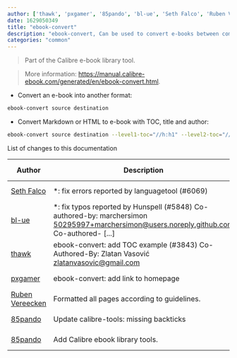 ```yaml
---
author: ['thawk', 'pxgamer', '85pando', 'bl-ue', 'Seth Falco', 'Ruben Vereecken']
date: 1629050349
title: "ebook-convert"
description: "ebook-convert, Can be used to convert e-books between common formats, e.g. PDF, EPUB and MOBI."
categories: "common"
---
```

> Part of the Calibre e-book library tool.

> More information: <https://manual.calibre-ebook.com/generated/en/ebook-convert.html>.

- Convert an e-book into another format:

```bash
ebook-convert source destination
```

- Convert Markdown or HTML to e-book with TOC, title and author:

```bash
ebook-convert source destination --level1-toc="//h:h1" --level2-toc="//h:h2" --level3-toc="//h:h3" --title=title --authors=author
```
List of changes to this documentation


Author | Description | ISO 8601 Date | GitHub link
------|-----|-----|-----
[Seth Falco](mailto:seth@falco.fun) | *: fix errors reported by languagetool (#6069) | 2021-08-15T19:59:09 | [3e4c519004a4](https://github.com/tldr-pages/tldr/commit/3e4c519004a471c861cdc609fd7239ee3355671c)
[bl-ue](mailto:54780737+bl-ue@users.noreply.github.com) | *: fix typos reported by Hunspell (#5848) Co-authored-by: marchersimon <50295997+marchersimon@users.noreply.github.com> Co-authored- [...] | 2021-05-20T22:13:41 | [8ebd171d6f00](https://github.com/tldr-pages/tldr/commit/8ebd171d6f001698709fefc02b1fd5cc9f3a99c4)
[thawk](mailto:thawk009@gmail.com) | ebook-convert: add TOC example (#3843) Co-Authored-By: Zlatan Vasović <zlatanvasovic@gmail.com> | 2020-02-07T20:16:23 | [5bc64c80e1c9](https://github.com/tldr-pages/tldr/commit/5bc64c80e1c9f16e581a6aec1b637e4d81e8bd28)
[pxgamer](mailto:owzie123@gmail.com) | ebook-convert: add link to homepage | 2019-06-09T06:54:24 | [c8ffbe76a7ed](https://github.com/tldr-pages/tldr/commit/c8ffbe76a7ede1fd5cb7e004d52599e5a47c0890)
[Ruben Vereecken](mailto:rubenvereecken@gmail.com) | Formatted all pages according to guidelines. | 2016-01-08T09:38:59 | [066582e8eab5](https://github.com/tldr-pages/tldr/commit/066582e8eab57bce9861cc8d379e158d61f1cc95)
[85pando](mailto:85pando@googlemail.com) | Update calibre-tools: missing backticks | 2015-11-24T14:38:13 | [4dfed291b331](https://github.com/tldr-pages/tldr/commit/4dfed291b33148c6c6a4201b555342488f73d0e5)
[85pando](mailto:85pando@googlemail.com) | Add Calibre ebook library tools. | 2015-11-21T13:06:10 | [ddec78948539](https://github.com/tldr-pages/tldr/commit/ddec7894853983278e96154d8970a2097594414f)

